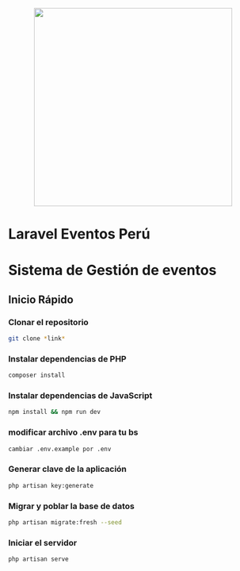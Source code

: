 <p align="center"><a href="https://laravel.com" target="_blank"><img src="https://raw.githubusercontent.com/laravel/art/master/logo-lockup/5%20SVG/2%20CMYK/1%20Full%20Color/laravel-logolockup-cmyk-red.svg" width="400"></a></p>

# Laravel Eventos Perú

# Sistema de Gestión de eventos

## Inicio Rápido

### Clonar el repositorio
```bash
git clone *link*
```

### Instalar dependencias de PHP
```bash
composer install
```

### Instalar dependencias de JavaScript
```bash
npm install && npm run dev
```

### modificar archivo .env para tu bs
```bash
cambiar .env.example por .env
```

### Generar clave de la aplicación
```bash
php artisan key:generate
```

### Migrar y poblar la base de datos
```bash
php artisan migrate:fresh --seed
```

### Iniciar el servidor
```bash
php artisan serve
```
